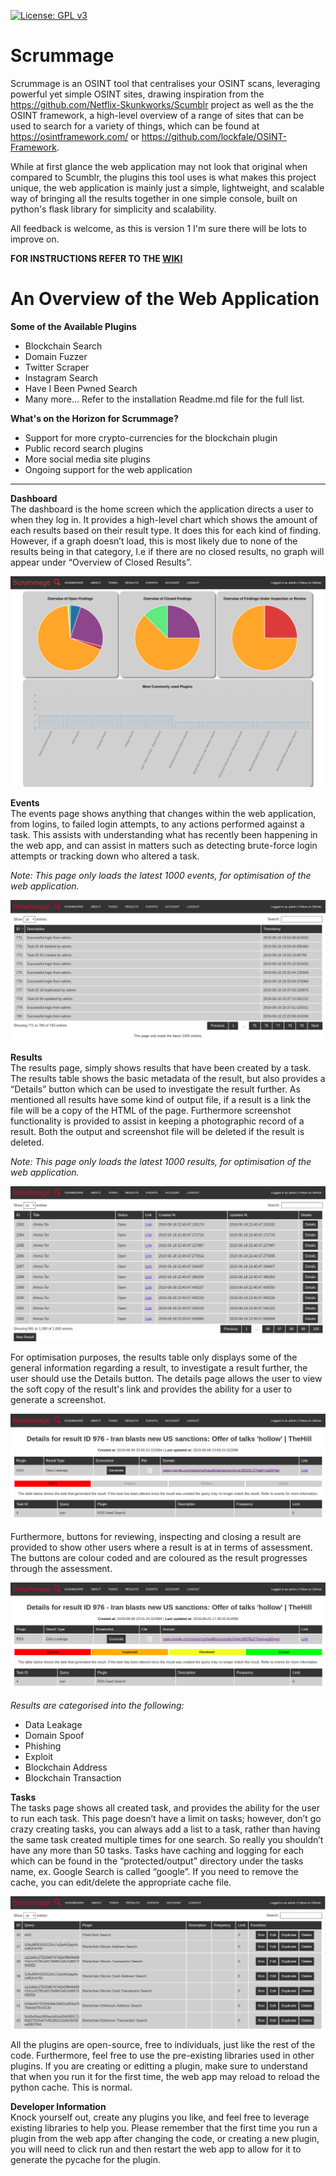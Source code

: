 [![License: GPL v3](https://img.shields.io/badge/License-GPLv3-blue.svg)](https://www.gnu.org/licenses/gpl-3.0)

# Scrummage  
Scrummage is an OSINT tool that centralises your OSINT scans, leveraging powerful yet simple OSINT sites, drawing inspiration from the https://github.com/Netflix-Skunkworks/Scumblr project as well as the the OSINT framework, a high-level overview of a range of sites that can be used to search for a variety of things, which can be found at https://osintframework.com/ or https://github.com/lockfale/OSINT-Framework.

While at first glance the web application may not look that original when compared to Scumblr, the plugins this tool uses is what makes this project unique, the web application is mainly just a simple, lightweight, and scalable way of bringing all the results together in one simple console, built on python's flask library for simplicity and scalability.

All feedback is welcome, as this is version 1 I'm sure there will be lots to improve on.

**FOR INSTRUCTIONS REFER TO THE [WIKI](https://github.com/matamorphosis/Scrummage/wiki)**

# An Overview of the Web Application

**Some of the Available Plugins**  
* Blockchain Search
* Domain Fuzzer
* Twitter Scraper
* Instagram Search
* Have I Been Pwned Search
* Many more... Refer to the installation Readme.md file for the full list.

**What's on the Horizon for Scrummage?**  
* Support for more crypto-currencies for the blockchain plugin
* Public record search plugins
* More social media site plugins
* Ongoing support for the web application

---

**Dashboard**  
The dashboard is the home screen which the application directs a user to when they log in. It provides a high-level chart which shows the amount of each results based on their result type. It does this for each kind of finding. However, if a graph doesn’t load, this is most likely due to none of the results being in that category, I.e if there are no closed results, no graph will appear under “Overview of Closed Results”.  
  
![Dashboard](/installation/Dashboard.png)


**Events**  
The events page shows anything that changes within the web application, from logins, to failed login attempts, to any actions performed against a task. This assists with understanding what has recently been happening in the web app, and can assist in matters such as detecting brute-force login attempts or tracking down who altered a task.  
  
*Note: This page only loads the latest 1000 events, for optimisation of the web application.*  

![Events](/installation/Events.png)


**Results**  
The results page, simply shows results that have been created by a task. The results table shows the basic metadata of the result, but also provides a “Details” button which can be used to investigate the result further. As mentioned all results have some kind of output file, if a result is a link the file will be a copy of the HTML of the page. Furthermore screenshot functionality is provided to assist in keeping a photographic record of a result. Both the output and screenshot file will be deleted if the result is deleted.  
  
*Note: This page only loads the latest 1000 results, for optimisation of the web application.*  

![Results](/installation/Results.png)

For optimisation purposes, the results table only displays some of the general information regarding a result, to investigate a result further, the user should use the Details button. The details page allows the user to view the soft copy of the result's link and provides the ability for a user to generate a screenshot.  
  
![Results](/installation/Result_Details1.png)

Furthermore, buttons for reviewing, inspecting and closing a result are provided to show other users where a result is at in terms of assessment. The buttons are colour coded and are coloured as the result progresses through the assessment.  
  
![Results](/installation/Result_Details2.png)

*Results are categorised into the following:*  
* Data Leakage
* Domain Spoof
* Phishing
* Exploit
* Blockchain Address
* Blockchain Transaction

**Tasks**  
The tasks page shows all created task, and provides the ability for the user to run each task.
This page doesn’t have a limit on tasks; however, don’t go crazy creating tasks, you can always add a list to a task, rather than having the same task created multiple times for one search. So really you shouldn’t have any more than 50 tasks.
Tasks have caching and logging for each which can be found in the “protected/output” directory under the tasks name, ex. Google Search is called “google”. If you need to remove the cache, you can edit/delete the appropriate cache file.
  
![Tasks](/installation/Tasks.png)

All the plugins are open-source, free to individuals, just like the rest of the code. Furthermore, feel free to use the pre-existing libraries used in other plugins. If you are creating or editting a plugin, make sure to understand that when you run it for the first time, the web app may reload to reload the python cache. This is normal.

**Developer Information**  
Knock yourself out, create any plugins you like, and feel free to leverage existing libraries to help you.
Please remember that the first time you run a plugin from the web app after changing the code, or creating a new plugin, you will need to click run and then restart the web app to allow for it to generate the pycache for the plugin.
